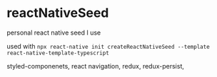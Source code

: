 # reactNativeSeed

personal react native seed I use

used with `npx react-native init createReactNativeSeed --template react-native-template-typescript`

styled-componenets, react navigation, redux, redux-persist, 

